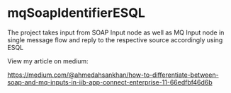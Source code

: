 # mqSoapIdentifierESQL
The project takes input from SOAP Input node as well as MQ Input node in single message flow and reply to the respective source accordingly using ESQL

View my article on medium:

https://medium.com/@ahmedahsankhan/how-to-differentiate-between-soap-and-mq-inputs-in-iib-app-connect-enterprise-11-66edfbf46d6b 
